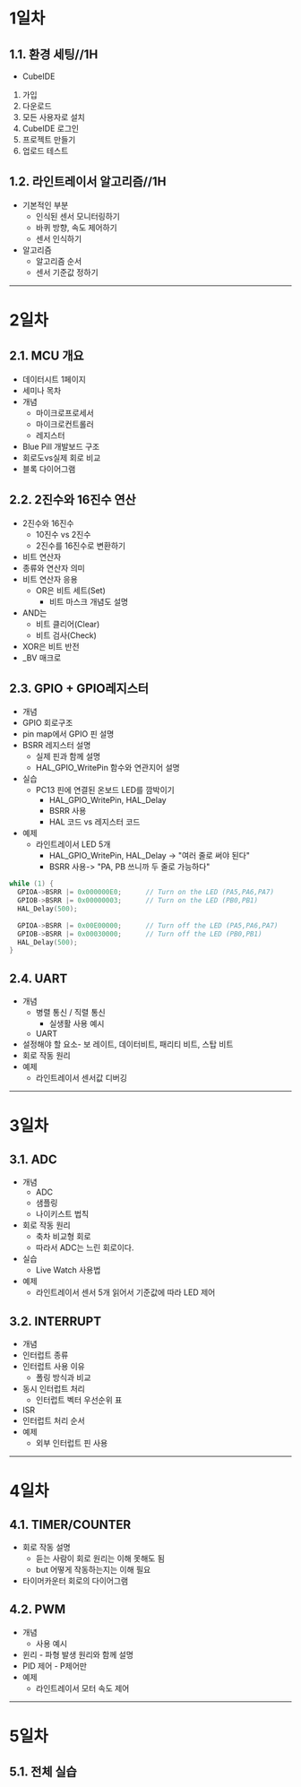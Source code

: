 # 1일차
## 1.1. 환경 세팅//1H
- CubeIDE
1. 가입
2. 다운로드
3. 모든 사용자로 설치
4. CubeIDE 로그인
5. 프로젝트 만들기
6. 업로드 테스트

## 1.2. 라인트레이서 알고리즘//1H
- 기본적인 부분
  - 인식된 센서 모니터링하기
  - 바퀴 방향, 속도 제어하기
  - 센서 인식하기
- 알고리즘
  - 알고리즘 순서
  - 센서 기준값 정하기


***
# 2일차
## 2.1. MCU 개요
- 데이터시트 1페이지
- 세미나 목차
- 개념
  - 마이크로프로세서
  - 마이크로컨트롤러
  - 레지스터
- Blue Pill 개발보드 구조
- 회로도vs실제 회로 비교
- 블록 다이어그램

## 2.2. 2진수와 16진수 연산
- 2진수와 16진수
  - 10진수 vs 2진수
  - 2진수를 16진수로 변환하기
- 비트 연산자
- 종류와 연산자 의미
- 비트 연산자 응용
  - OR은 비트 세트(Set)
    - 비트 마스크 개념도 설명
- AND는
  - 비트 클리어(Clear)
  - 비트 검사(Check)
- XOR은 비트 반전
- _BV 매크로

## 2.3. GPIO + GPIO레지스터
- 개념
- GPIO 회로구조
- pin map에서 GPIO 핀 설명
- BSRR 레지스터 설명
  - 실제 핀과 함께 설명
  - HAL_GPIO_WritePin 함수와 연관지어 설명
- 실습
  - PC13 핀에 연결된 온보드 LED를 깜박이기
    - HAL_GPIO_WritePin, HAL_Delay
    - BSRR 사용
    - HAL 코드 vs 레지스터 코드
- 예제
  - 라인트레이서 LED 5개
    - HAL_GPIO_WritePin, HAL_Delay -> "여러 줄로 써야 된다"
    - BSRR 사용-> "PA, PB 쓰니까 두 줄로 가능하다"
```c
while (1) {
  GPIOA->BSRR |= 0x000000E0;      // Turn on the LED (PA5,PA6,PA7)
  GPIOB->BSRR |= 0x00000003;      // Turn on the LED (PB0,PB1)
  HAL_Delay(500);
  
  GPIOA->BSRR |= 0x00E00000;      // Turn off the LED (PA5,PA6,PA7)
  GPIOB->BSRR |= 0x00030000;      // Turn off the LED (PB0,PB1)
  HAL_Delay(500);
}
```
## 2.4. UART
- 개념
  - 병렬 통신 / 직렬 통신
    - 실생활 사용 예시
  - UART
- 설정해야 할 요소- 보 레이트, 데이터비트, 패리티 비트, 스탑 비트
- 회로 작동 원리
- 예제
  - 라인트레이서 센서값 디버깅


***
# 3일차
## 3.1. ADC
- 개념
  - ADC
  - 샘플링
  - 나이키스트 법칙
- 회로 작동 원리
  - 축차 비교형 회로
  - 따라서 ADC는 느린 회로이다.
- 실습
  - Live Watch 사용법
- 예제
  - 라인트레이서 센서 5개 읽어서 기준값에 따라 LED 제어

## 3.2. INTERRUPT
- 개념
- 인터럽트 종류
- 인터럽트 사용 이유
  - 폴링 방식과 비교
- 동시 인터럽트 처리
  - 인터럽트 벡터 우선순위 표
- ISR
- 인터럽트 처리 순서
- 예제
  - 외부 인터럽트 핀 사용

***
# 4일차
## 4.1. TIMER/COUNTER
- 회로 작동 설명
  - 듣는 사람이 회로 원리는 이해 못해도 됨
  - but 어떻게 작동하는지는 이해 필요
- 타이머카운터 회로의 다이어그램

## 4.2. PWM
- 개념
  - 사용 예시
- 윈리 - 파형 발생 원리와 함께 설명
- PID 제어 - P제어만
- 예제
  - 라인트레이서 모터 속도 제어


***
# 5일차
## 5.1. 전체 실습
